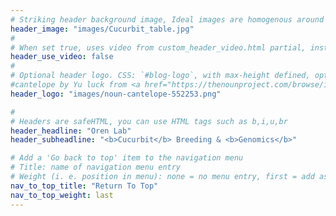 ```yaml
---
# Striking header background image, Ideal images are homogenous around the centre and contrasting to the text. Non-ideal images can use `title_guard`
header_image: "images/Cucurbit_table.jpg"
#
# When set true, uses video from custom_header_video.html partial, instead of header_image
header_use_video: false
#
# Optional header logo. CSS: `#blog-logo`, with max-height defined, optimize to prevent scaling
#cantelope by Yu luck from <a href="https://thenounproject.com/browse/icons/term/cantelope/" target="_blank" title="cantelope Icons">Noun Project</a> (CC BY 3.0)
header_logo: "images/noun-cantelope-552253.png"

#
# Headers are safeHTML, you can use HTML tags such as b,i,u,br
header_headline: "Oren Lab"
header_subheadline: "<b>Cucurbit</b> Breeding & <b>Genomics</b>"

# Add a 'Go back to top' item to the navigation menu
# Title: name of navigation menu entry
# Weight (i. e. position in menu): none = no menu entry, first = add as first entry, last = ad as last entry
nav_to_top_title: "Return To Top"
nav_to_top_weight: last
---
```

